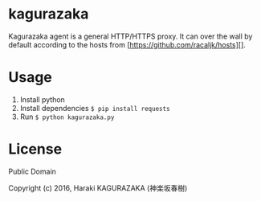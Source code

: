 # kagurazaka
Kagurazaka agent is a general HTTP/HTTPS proxy. It can over the wall by default according to the hosts from [https://github.com/racaljk/hosts][].

# Usage
1. Install python
2. Install dependencies
``` $ pip install requests ```
3. Run
``` $ python kagurazaka.py ```

# License
Public Domain

Copyright (c) 2016, Haraki KAGURAZAKA (神楽坂春樹)


